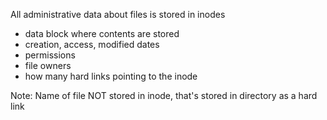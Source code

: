 All administrative data about files is stored in inodes

* data block where contents are stored
* creation, access, modified dates
* permissions
* file owners
* how many hard links pointing to the inode


Note: Name of file NOT stored in inode, that's stored in directory as a hard link

